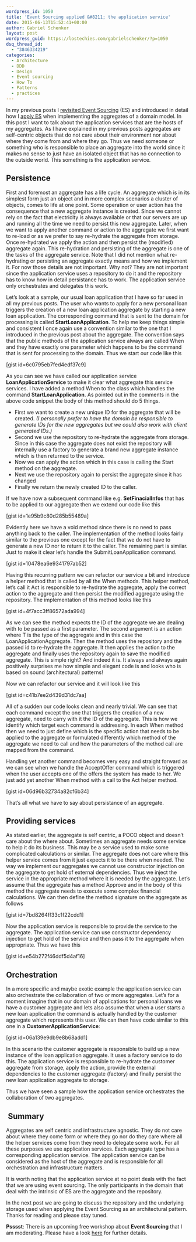 ```yaml
---
wordpress_id: 1050
title: 'Event Sourcing applied &#8211; the application service'
date: 2015-06-13T15:52:41+00:00
author: Gabriel Schenker
layout: post
wordpress_guid: https://lostechies.com/gabrielschenker/?p=1050
dsq_thread_id:
  - "3846334219"
categories:
  - Architecture
  - DDD
  - Design
  - Event sourcing
  - How To
  - Patterns
  - practices
---
```

In my previous posts I [revisited Event Sourcing](https://lostechies.com/gabrielschenker/2015/05/26/event-sourcing-revisited/ "Event sourcing revisited") (ES) and introduced in detail how I [apply ES](https://lostechies.com/gabrielschenker/2015/06/06/event-sourcing-applied-the-aggregate/ "Event Sourcing applied – the Aggregate") when implementing the aggregates of a domain model. In this post I want to talk about the application services that are the hosts of my aggregates. As I have explained in my previous posts aggregates are self-centric objects that do not care about their environment nor about where they come from and where they go. Thus we need someone or something who is responsible to place an aggregate into the world since it makes no sense to just have an isolated object that has no connection to the outside world. This something is the application service.

## Persistence

First and foremost an aggregate has a life cycle. An aggregate which is in its simplest form just an object and in more complex scenarios a cluster of objects, comes to life at one point. Some operation or user action has the consequence that a new aggregate instance is created. Since we cannot rely on the fact that electricity is always available or that our servers are up and running all the time we need to persist this new aggregate. Later, when we want to apply another command or action to the aggregate we first want to re-load or as we prefer to say re-hydrate the aggregate from storage. Once re-hydrated we apply the action and then persist the (modified) aggregate again. This re-hydration and persisting of the aggregate is one of the tasks of the aggregate service. Note that I did not mention what re-hydrating or persisting an aggregate exactly means and how we implement it. For now those details are not important. Why not? They are not important since the application service uses a repository to do it and the repository has to know how in detail persistance has to work. The application service only orchestrates and delegates this work.

Let&#8217;s look at a sample, our usual loan application that I have so far used in all my previous posts. The user who wants to apply for a new personal loan triggers the creation of a new loan application aggregate by starting a new loan application. The corresponding command that is sent to the domain for processing is called **StartLoanApplication**. To help me keep things simple and consistent I once again use a convention similar to the one that I introduced in the previous post about the aggregate. The convention says that the public methods of the application service always are called When and they have exactly one parameter which happens to be the command that is sent for processing to the domain. Thus we start our code like this

[gist id=6c0795eb7fed4edf37c9]

As you can see we have called our application service **LoanApplicationService** to make it clear what aggregate this service services. I have added a method When to the class which handles the command **StartLoanApplication**. As pointed out in the comments in the above code snippet the body of this method should do 5 things.

  * First we want to create a new unique ID for the aggregate that will be created. _(I personally prefer to have the domain be responsible to generate IDs for the new aggregates but we could also work with client generated IDs.)_
  * Second we use the repository to re-hydrate the aggregate from storage. Since in this case the aggregate does not exist the repository will internally use a factory to generate a brand new aggregate instance which is then returned to the service.
  * Now we can apply the action which in this case is calling the Start method on the aggregate.
  * Next we use the repository again to persist the aggregate since it has changed
  * Finally we return the newly created ID to the caller.

If we have now a subsequent command like e.g. **SetFinacialInfos** that has to be applied to our aggregate then we extend our code like this

[gist id=1e95b9c80d285b55489a]

Evidently here we have a void method since there is no need to pass anything back to the caller. The implementation of the method looks fairly similar to the previous one except for the fact that we do not have to generate a new ID nor to return it to the caller. The remaining part is similar. Just to make it clear let&#8217;s handle the SubmitLoanApplication command.

[gist id=10478ea6e9341797ab52]

Having this recurring pattern we can refactor our service a bit and introduce a helper method that is called by all the When methods. This helper method, let&#8217;s call it Act is responsible to re-hydrate the aggregate, apply the correct action to the aggregate and then persist the modified aggregate using the repository. The implementation of this method looks like this

[gist id=4f7acc3ff86572ada994]

As we can see the method expects the ID of the aggregate we are dealing with to be passed as a first parameter. The second argument is an action<T> where T is the type of the aggregate and in this case the LoanApplicationAggregate. Then the method uses the repository and the passed id to re-hydrate the aggregate. It then applies the action to the aggregate and finally uses the repository again to save the modified aggregate. This is simple right? And indeed it is. It always and always again positively surprises me how simple and elegant code is and looks who is based on sound (architectural) patterns!

Now we can refactor our service and it will look like this

[gist id=c41b7ee2d439d31dc7aa]

All of a sudden our code looks clean and nearly trivial. We can see that each command except the one that triggers the creation of a new aggregate, need to carry with it the ID of the aggregate. This is how we identify which target each command is addressing. In each When method then we need to just define which is the specific action that needs to be applied to the aggregate or formulated differently which method of the aggregate we need to call and how the parameters of the method call are mapped from the command.

Handling yet another command becomes very easy and straight forward as we can see when we handle the AcceptOffer command which is triggered when the user accepts one of the offers the system has made to her. We just add yet another When method with a call to the Act helper method.

[gist id=06d96b32734a82cf6b34]

That&#8217;s all what we have to say about persistance of an aggregate.

## Providing services

As stated earlier, the aggregate is self centric, a POCO object and doesn&#8217;t care about the where about. Sometimes an aggregate needs some service to help it do its business. This may be a service used to make some complicated calculations or similar. The aggregate does not care where this helper service comes from it just expects it to be there when needed. The way we implement our aggregates we cannot use constructor injection on the aggregate to get hold of external dependencies. Thus we inject the service in the appropriate method where it is needed by the aggregate. Let&#8217;s assume that the aggregate has a method Approve and in the body of this method the aggregate needs to execute some complex financial calculations. We can then define the method signature on the aggregate as follows

[gist id=7bd8264ff33c1f22cdd1]

Now the application service is responsible to provide the service to the aggregate. The application service can use constructor dependency injection to get hold of the service and then pass it to the aggregate when appropriate. Thus we have this

[gist id=e54b272f46ddf5d4af16]

## Orchestration

In a more specific and maybe exotic example the application service can also orchestrate the collaboration of two or more aggregates. Let&#8217;s for a moment imagine that in our domain of applications for personal loans we have a customer aggregate and lets also assume that when a user starts a new loan application the command is actually handled by the customer aggregate which represents this user. We can then have code similar to this one in a **CustomerApplicationService**:

[gist id=06a139e9db9e8b68add1]

In this scenario the customer aggregate is responsible to build up a new instance of the loan application aggregate. It uses a factory service to do this. The application service is responsible to re-hydrate the customer aggregate from storage, apply the action, provide the external dependencies to the customer aggregate (factory) and finally persist the new loan application aggregate to storage.

Thus we have seen a sample how the application service orchestrates the collaboration of two aggregates.

##  Summary

Aggregates are self centric and infrastructure agnostic. They do not care about where they come form or where they go nor do they care where all the helper services come from they need to delegate some work. For all these purposes we use application services. Each aggregate type has a corresponding application service. The application service can be considered as the host of the aggregate and is responsible for all orchestration and infrastructure matters.

It is worth noting that the application service at no point deals with the fact that we are using event sourcing. The only participants in the domain that deal with the intrinsic of ES are the aggregate and the repository.

In the next post we are going to discuss the repository and the underlying storage used when applying the Event Sourcing as an architectural pattern. Thanks for reading and please stay tuned.

**Psssst**: There is an upcoming free workshop about **Event Sourcing** that I am moderating. Please have a look [here](https://lostechies.com/gabrielschenker/2015/06/13/workshop-about-event-sourcing/ "Workshop about Event Sourcing") for further details.